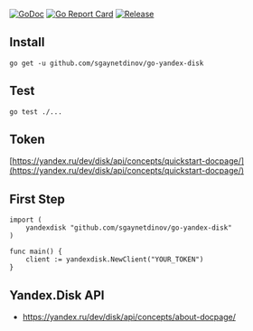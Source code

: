 [![GoDoc](https://godoc.org/github.com/sgaynetdinov/go-yandex-disk?status.svg)](https://godoc.org/github.com/sgaynetdinov/go-yandex-disk)
[![Go Report Card](https://goreportcard.com/badge/github.com/sgaynetdinov/go-yandex-disk)](https://goreportcard.com/report/github.com/sgaynetdinov/go-yandex-disk)
[![Release](https://img.shields.io/github/release/sgaynetdinov/go-yandex-disk.svg?style=flat-square)](https://github.com/sgaynetdinov/go-yandex-disk/releases/latest)


## Install

`go get -u github.com/sgaynetdinov/go-yandex-disk`


## Test

`go test ./...`

## Token

[https://yandex.ru/dev/disk/api/concepts/quickstart-docpage/](https://yandex.ru/dev/disk/api/concepts/quickstart-docpage/)

## First Step

```
import (
    yandexdisk "github.com/sgaynetdinov/go-yandex-disk"
)

func main() {
    client := yandexdisk.NewClient("YOUR_TOKEN")
}
```

## Yandex.Disk API
- https://yandex.ru/dev/disk/api/concepts/about-docpage/
